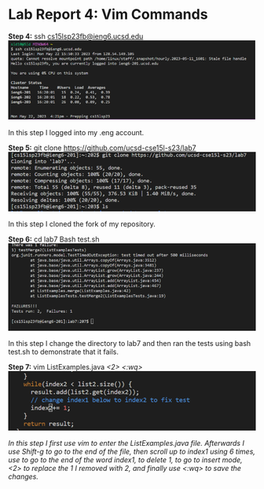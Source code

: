 # Lab Report 4: Vim Commands 

**Step 4:** ssh cs15lsp23fb@ieng6.ucsd.edu <Enter> 
![Image](pic1.png)

In this step I logged into my .eng account.
  
**Step 5:** git clone https://github.com/ucsd-cse15l-s23/lab7 <Enter>
  ![Image](pic2.png)

  
In this step I cloned the fork of my repository. 
  
**Step 6:** cd lab7 <Enter> Bash test.sh <Enter>
 ![Image](pic3.png)
  
  
In this step I change the directory to lab7 and then ran the tests using bash test.sh to demonstrate that it fails.
  
**Step 7:** vim ListExamples.java <Enter> <Shift g> <k><k><k><k><k><k> <e> <dw> <i> <2> <esc> <:wq> <Enter>
  ![Image](pic4.png)
  
  
In this step I first use vim to enter the ListExamples.java file. Afterwards I use Shift-g to go to the end of the file, then scroll up to index1 using <k> 6 times, use <e> to go to the end of the word index1, <dw> to delete 1, <i> to go to insert mode, <2> to replace the 1 I removed with 2, and finally use <:wq> to save the changes.


  

